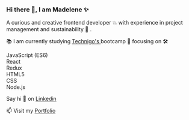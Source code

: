 ### Hi there 👋, I am Madelene ✨

<p> A curious and creative frontend developer 💥 with experience in project management and sustainability 🌳 .
  
 📚 I am currently studying <a href="https://www.technigo.io/program">Technigo's </a> bootcamp 💪 focusing on 🛠️ <br>

JavaScript (ES6)<br>
React<br>
Redux<br>
HTML5<br>
CSS<br>
Node.js<br>
  
Say hi 👋 on <a href ="https://www.linkedin.com/in/madelene-trang-dev/"> Linkedin </a><br>

📫 Visit my <a href="https://madelene-trang-portfolio.netlify.app/">Portfolio </a></p><br>


<!--
**MT-dotse/MT-dotse** is a  _special_ ✨ repository because its `README.md` (this file) appears on your GitHub profile.

Here are some ideas to get you started:

- 🔭 I’m currently working on ...
- 🌱 I’m currently learning ...
- 👯 I’m looking to collaborate on ...
- 🤔 I’m looking for help with ...
- 💬 Ask me about ...
- 📫 How to reach me: ...
- 😄 Pronouns: ...
- ⚡ Fun fact: ...
-->
